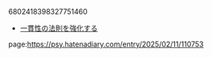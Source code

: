 

6802418398327751460


- [一貫性の法則を強化する](https://psy.hatenadiary.com/entry/2025/02/11/110343)


page:https://psy.hatenadiary.com/entry/2025/02/11/110753
